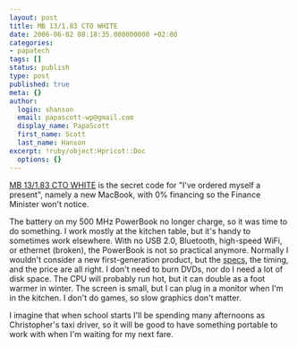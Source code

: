 ```yaml
---
layout: post
title: MB 13/1.83 CTO WHITE
date: 2006-06-02 08:18:35.000000000 +02:00
categories:
- papatech
tags: []
status: publish
type: post
published: true
meta: {}
author:
  login: shanson
  email: papascott-wp@gmail.com
  display_name: PapaScott
  first_name: Scott
  last_name: Hanson
excerpt: !ruby/object:Hpricot::Doc
  options: {}
---
```

<p><a href="http://www.apple.com/macbook/macbook.html">MB 13/1.83 CTO WHITE</a> is the secret code for "I've ordered myself a present", namely a new MacBook, with 0% financing so the Finance Minister won't notice.</p>
<p>The battery on my 500 MHz PowerBook no longer charge, so it was time to do something. I work mostly at the kitchen table, but it's handy to sometimes work elsewhere. With no USB 2.0, Bluetooth, high-speed WiFi, or ethernet (broken), the PowerBook is not so practical anymore. Normally I wouldn't consider a new first-generation product, but the <a href="http://www.apple.com/macbook/specs.html">specs</a>, the timing, and the price are all right. I don't need to burn DVDs, nor do I need a lot of disk space. The CPU will probably run hot, but it can double as a foot warmer in winter. The screen is small, but I can plug in a monitor when I'm in the kitchen. I don't do games, so slow graphics don't matter.</p>
<p>I imagine that when school starts I'll be spending many afternoons as Christopher's taxi driver, so it will be good to have something portable to work with when I'm waiting for my next fare.</p>
